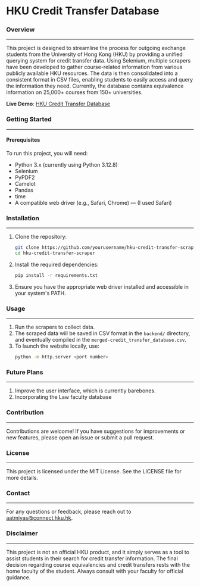 # HKU Credit Transfer Database

### Overview
---
This project is designed to streamline the process for outgoing exchange students from the University of Hong Kong (HKU) by providing a unified querying system for credit transfer data. Using Selenium, multiple scrapers have been developed to gather course-related information from various publicly available HKU resources. The data is then consolidated into a consistent format in CSV files, enabling students to easily access and query the information they need. Currently, the database contains equivalence information on 25,000+ courses from 150+ universities.

**Live Demo**: [HKU Credit Transfer Database](https://credit-transfer-database.netlify.app/)

### Getting Started
---
#### Prerequisites
To run this project, you will need:
* Python 3.x (currently using Python 3.12.8)
* Selenium
* PyPDF2
* Camelot
* Pandas
* time
* A compatible web driver (e.g., Safari, Chrome) — (I used Safari)

### Installation
---
1. Clone the repository:
   ```bash
   git clone https://github.com/yourusername/hku-credit-transfer-scraper.git
   cd hku-credit-transfer-scraper
   ```

2. Install the required dependencies:
   ```bash
   pip install -r requirements.txt
   ```

3. Ensure you have the appropriate web driver installed and accessible in your system's PATH.

### Usage
---
1. Run the scrapers to collect data.
2. The scraped data will be saved in CSV format in the `backend/` directory, and eventually compiled in the `merged-credit_transfer_database.csv`.
3. To launch the website locally, use:
   ```bash
   python -m http.server <port number>
   ```

### Future Plans
---
1. Improve the user interface, which is currently barebones.
2. Incorporating the Law faculty database

### Contribution
---
Contributions are welcome! If you have suggestions for improvements or new features, please open an issue or submit a pull request.

### License
---
This project is licensed under the MIT License. See the LICENSE file for more details.

### Contact
---
For any questions or feedback, please reach out to aatmiyas@connect.hku.hk.

### Disclaimer
---
This project is not an official HKU product, and it simply serves as a tool to assist students in their search for credit transfer information. The final decision regarding course equivalencies and credit transfers rests with the home faculty of the student. Always consult with your faculty for official guidance.